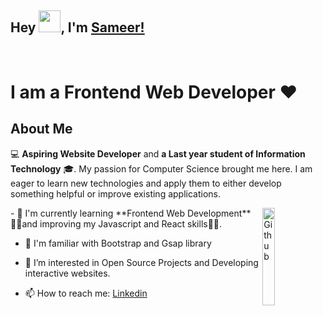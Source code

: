 
## Hey <img src="https://github.com/TheDudeThatCode/TheDudeThatCode/blob/master/Assets/gandalf_parrot.gif" width="35">, I'm [Sameer!](https://sameer07x19.github.io/) 
<br>
<h1>I am a Frontend Web Developer ❤️</h1>
<h2> About Me</h2>
 
 💻 **Aspiring Website Developer** and **a Last year student of Information Technology** 🎓. My passion for Computer Science brought me here. I am eager to learn new technologies and apply them to either develop something helpful or improve existing applications.
 
<!-- <img width="55%" align="right" alt="Github" src="https://raw.githubusercontent.com/onimur/.github/master/.resources/git-header.svg" /> -->
 <img width="20%" align="right" alt="Github"  src="https://github.com/TheDudeThatCode/TheDudeThatCode/blob/master/Assets/Developer.gif">
-  🔭 I'm currently learning **Frontend Web Development** 🙋‍♂️and improving my Javascript and React skills👨‍💻.
  
-  🌱 I'm familiar with Bootstrap and Gsap library 

-  👀 I’m interested in Open Source Projects and Developing interactive websites.
  
-  📫 How to reach me: [Linkedin](https://www.linkedin.com/in/sameer07x19/) 
